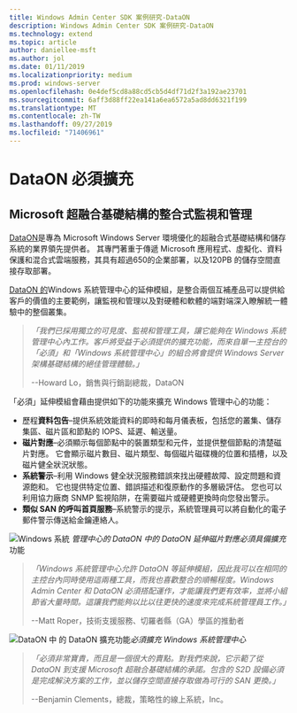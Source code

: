 ```yaml
---
title: Windows Admin Center SDK 案例研究-DataON
description: Windows Admin Center SDK 案例研究-DataON
ms.technology: extend
ms.topic: article
author: daniellee-msft
ms.author: jol
ms.date: 01/11/2019
ms.localizationpriority: medium
ms.prod: windows-server
ms.openlocfilehash: 0e4def5cd8a88cd5cb5d4df71d2f3a192ae23701
ms.sourcegitcommit: 6aff3d88ff22ea141a6ea6572a5ad8dd6321f199
ms.translationtype: MT
ms.contentlocale: zh-TW
ms.lasthandoff: 09/27/2019
ms.locfileid: "71406961"
---
```

# <a name="dataon-must-extension"></a>DataON 必須擴充

## <a name="integrated-monitoring-and-management-for-microsoft-hyper-converged-infrastructure"></a>Microsoft 超融合基礎結構的整合式監視和管理

[DataON](http://www.dataonstorage.com/)是專為 Microsoft Windows Server 環境優化的超融合式基礎結構和儲存系統的業界領先提供者。 其專門著重于傳遞 Microsoft 應用程式、虛擬化、資料保護和混合式雲端服務，其具有超過650的企業部署，以及120PB 的儲存空間直接存取部署。

[DataON 的](http://www.dataonstorage.com/must)Windows 系統管理中心的延伸模組，是整合兩個互補產品可以提供給客戶的價值的主要範例，讓監視和管理以及對硬體和軟體的端對端深入瞭解統一體驗中的整個叢集。

> <cite>「我們已採用獨立的可見度、監視和管理工具，讓它能夠在 Windows 系統管理中心內工作。客戶將受益于必須提供的擴充功能，而來自單一主控台的「必須」和「Windows 系統管理中心」的組合將會提供 Windows Server 架構基礎結構的絕佳管理體驗。」</cite>
>
> --Howard Lo，銷售與行銷副總裁，DataON

「必須」延伸模組會藉由提供如下的功能來擴充 Windows 管理中心的功能：
- 歷程**資料包告**–提供系統效能資料的即時和每月儀表板，包括您的叢集、儲存集區、磁片區和節點的 IOPS、延遲、輸送量。
- **磁片對應**–必須顯示每個節點中的裝置類型和元件，並提供整個節點的清楚磁片對應。 它會顯示磁片數目、磁片類型、每個磁片磁碟機的位置和插槽，以及磁片健全狀況狀態。
- **系統警示**–利用 Windows 健全狀況服務錯誤來找出硬體故障、設定問題和資源飽和。 它也提供特定位置、錯誤描述和復原動作的多層級評估。 您也可以利用協力廠商 SNMP 監視陷阱，在需要磁片或硬體更換時向您發出警示。
- **類似 SAN 的呼叫首頁服務**–系統警示的提示，系統管理員可以將自動化的電子郵件警示傳送給金鑰連絡人。

![Windows 系統](../../media/extend-case-study-dataon/dataon-1.png)
*管理中心的 DataON 中的 DataON 延伸磁片對應必須具備擴充*功能

> <cite>「Windows 系統管理中心允許 DataON 等延伸模組，因此我可以在相同的主控台內同時使用這兩種工具，而我也喜歡整合的順暢程度。Windows Admin Center 和 DataON 必須搭配運作，才能讓我們更有效率，並將小組節省大量時間。這讓我們能夠以比以往更快的速度來完成系統管理員工作。」</cite>
>
> --Matt Roper，技術支援服務、切羅者縣（GA）學區的推動者

![DataON 中](../../media/extend-case-study-dataon/dataon-2.png)
的 DataON 擴充功能*必須擴充 Windows 系統管理中心*

> <cite>「必須非常寶貴，而且是一個很大的賣點。對我們來說，它示範了從 DataON 到支援 Microsoft 超融合基礎結構的承諾。包含的 S2D 設備必須是完成解決方案的工作，並以儲存空間直接存取做為可行的 SAN 更換。」</cite>
>
> --Benjamin Clements，總裁，策略性的線上系統，Inc。